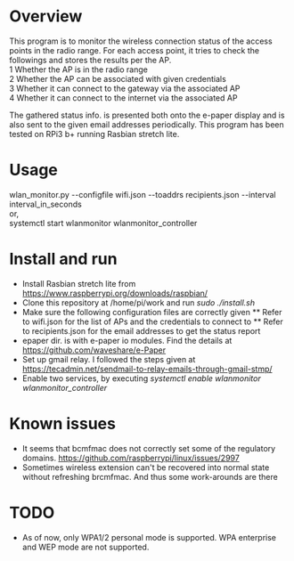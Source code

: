 # Overview
This program is to monitor the wireless connection status of the access points in the radio range. For each access point, it tries to check the followings and stores the results per the AP.  
1 Whether the AP is in the radio range   
2 Whether the AP can be associated with given credentials  
3 Whether it can connect to the gateway via the associated AP   
4 Whether it can connect to the internet via the associated AP   

The gathered status info. is presented both onto the e-paper display and is also sent to the given email addresses periodically. This program has been tested on RPi3 b+ running Rasbian stretch lite.  

# Usage
wlan_monitor.py --configfile wifi.json --toaddrs recipients.json --interval interval_in_seconds  
or,  
systemctl start wlanmonitor wlanmonitor_controller

# Install and run 
* Install Rasbian stretch lite from https://www.raspberrypi.org/downloads/raspbian/
* Clone this repository at /home/pi/work and run _sudo ./install.sh_
* Make sure the following configuration files are correctly given
** Refer to wifi.json for the list of APs and the credentials to connect to 
** Refer to recipients.json for the email addresses to get the status report
* epaper dir. is with e-paper io modules. Find the details at https://github.com/waveshare/e-Paper
* Set up gmail relay. I followed the steps given at https://tecadmin.net/sendmail-to-relay-emails-through-gmail-stmp/ 
* Enable two services, by executing _systemctl enable wlanmonitor wlanmonitor_controller_

# Known issues
* It seems that bcmfmac does not correctly set some of the regulatory domains. 
  https://github.com/raspberrypi/linux/issues/2997 
* Sometimes wireless extension can't be recovered into normal state without refreshing brcmfmac. And thus some work-arounds are there

# TODO
* As of now, only WPA1/2 personal mode is supported. WPA enterprise and WEP mode are not supported.

